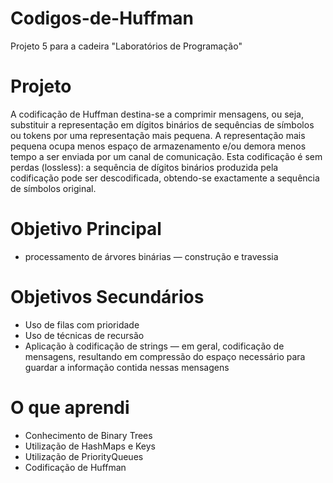# Codigos-de-Huffman
Projeto 5 para a cadeira "Laboratórios de Programação"

# Projeto
A codificação de Huffman destina-se a comprimir mensagens, ou seja, substituir a
representação em dígitos binários de sequências de símbolos ou tokens por uma
representação mais pequena. A representação mais pequena ocupa menos espaço de
armazenamento e/ou demora menos tempo a ser enviada por um canal de comunicação.
Esta codificação é sem perdas (lossless): a sequência de dígitos binários produzida pela
codificação pode ser descodificada, obtendo-se exactamente a sequência de símbolos
original.

# Objetivo Principal
- processamento de árvores binárias — construção e travessia 

# Objetivos Secundários
- Uso de filas com prioridade
- Uso de técnicas de recursão
- Aplicação à codificação de strings — em geral, codificação de mensagens,
resultando em compressão do espaço necessário para guardar a informação
contida nessas mensagens

# O que aprendi
- Conhecimento de Binary Trees
- Utilização de HashMaps e Keys 
- Utilização de PriorityQueues
- Codificação de Huffman

